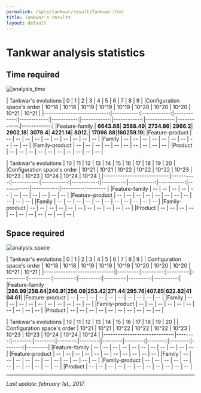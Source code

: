 ```yaml
---
permalink: /spls/tankwar/resultsTankwar.html
title: Tankwar's results
layout: default
---
```

# Tankwar analysis statistics

## Time required

![analysis_time]({{site.baseurl}}/assets/tankwar-mean-analysis_time-configurations_ascending-logarithmic-ALL.png)

|       Tankwar's evolutions |          0 |          1  |          2  |          3  |         4  |          5  |          6  |          7  |          8  |          9  |
|Configuration space's order |      10^18 |      10^18  |      10^19  |      10^19  |     10^19  |      10^20  |      10^20  |      10^20  |      10^21  |      10^21  | 
|---------------------------:|-----------:|------------:|------------:|------------:|-----------:|------------:|------------:|------------:|------------:|------------:|
|Feature-family              | **6643.88**|  **3588.49**|  **2734.86**|   **2966.2**| **2902.18**|   **3079.4**|  **4221.14**|    **8012.**| **17096.88**|**160259.19**|
|Feature-product             |         -- |         --  |         --  |         --  |        --  |         --  |         --  |         --  |         --  |         --  |
|Family                      |         -- |         --  |         --  |         --  |        --  |         --  |         --  |         --  |         --  |         --  |
|Family-product              |         -- |         --  |         --  |         --  |        --  |         --  |         --  |         --  |         --  |         --  |
|Product                     |         -- |         --  |         --  |         --  |        --  |         --  |         --  |         --  |         --  |         --  |


|       Tankwar's evolutions |        10 |         11 |         12 |         13 |        14 |         15 |         16 |         17 |         18 |        19 |    20  | 
|Configuration space's order |     10^21 |      10^21 |      10^22 |      10^22 |     10^22 |      10^23 |      10^23 |      10^23 |      10^24 |     10^24 |  10^24 | 
|---------------------------:|----------:|-----------:|-----------:|-----------:|----------:|-----------:|-----------:|-----------:|-----------:|----------:-------- |
|Feature-family              |        -- |         -- |         -- |         -- |        -- |         -- |         -- |         -- |         -- |        -- |     -- |
|Feature-product             |        -- |         -- |         -- |         -- |        -- |         -- |         -- |         -- |         -- |        -- |     -- |
|Family                      |        -- |         -- |         -- |         -- |        -- |         -- |         -- |         -- |         -- |        -- |     -- |
|Family-product              |        -- |         -- |         -- |         -- |        -- |         -- |         -- |         -- |         -- |        -- |     -- |
|Product                     |        -- |         -- |         -- |         -- |        -- |         -- |         -- |         -- |         -- |        -- |     -- |



## Space required

![analysis_space]({{site.baseurl}}/assets/tankwar-mean-memory-configurations_ascending-ALL.png)


|         Tankwar's evolutions |       0  |       1  |       2  |       3  |       4  |       5  |       6  |       7  |       8  |        9  |
| Configuration space's order  |   10^18  |   10^18  |   10^19  |   10^19  |   10^19  |   10^20  |   10^20  |   10^20  |   10^21  |    10^21  |
|-----------------------------:|---------:|---------:|---------:|---------:|---------:|---------:|---------:|---------:|---------:|----------:|
|Feature-family                |**286.99**|**258.64**|**246.91**|**256.09**|**253.42**|**271.44**|**295.76**|**407.85**|**622.82**|**4104.61**|
|Feature-product               |      --  |      --  |      --  |      --  |      --  |      --  |      --  |      --  |      --  |       --  | 
|Family                        |      --  |      --  |      --  |      --  |      --  |      --  |      --  |      --  |      --  |       --  | 
|Family-product                |      --  |      --  |      --  |      --  |      --  |      --  |      --  |      --  |      --  |       --  | 
|Product                       |      --  |      --  |      --  |      --  |      --  |      --  |      --  |      --  |      --  |       --  | 
  
|         Tankwar's evolutions |      10 |      11 |      12 |      13 |      14 |      15 |      16 |      17 |      18 |      19 |      20 | 
| Configuration space's order  |   10^21 |   10^21 |   10^22 |   10^22 |   10^22 |   10^23 |   10^23 |   10^23 |   10^24 |   10^24 |   10^24 |
|-----------------------------:|--------:|--------:|--------:|--------:|--------:|--------:|--------:|--------:|--------:|--------:|---------|
|Feature-family                |      -- |      -- |      -- |      -- |      -- |      -- |      -- |      -- |      -- |      -- |      -- |
|Feature-product               |      -- |      -- |      -- |      -- |      -- |      -- |      -- |      -- |      -- |      -- |      -- |
|Family                        |      -- |      -- |      -- |      -- |      -- |      -- |      -- |      -- |      -- |      -- |      -- |
|Family-product                |      -- |      -- |      -- |      -- |      -- |      -- |      -- |      -- |      -- |      -- |      -- |
|Product                       |      -- |      -- |      -- |      -- |      -- |      -- |      -- |      -- |      -- |      -- |      -- |


---
*Last update: february 1st., 2017.*
